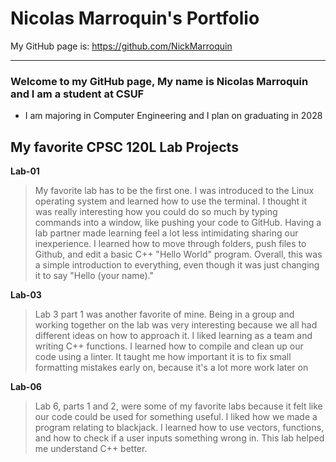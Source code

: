 
# Nicolas Marroquin's Portfolio
My GitHub page is: https://github.com/NickMarroquin

-------------------------

### Welcome to my GitHub page, My name is Nicolas Marroquin and I am a student at CSUF
- I am majoring in Computer Engineering and I plan on graduating in 2028



## My favorite CPSC 120L Lab Projects


**Lab-01**

> My favorite lab has to be the first one. I was introduced to the Linux operating system and learned how to use the terminal.
I thought it was really interesting how you could do so much by typing commands into a window, like pushing your code to GitHub.
Having a lab partner made learning feel a lot less intimidating sharing our inexperience. I learned how to move through folders,
push files to Github, and edit a basic C++ "Hello World" program. Overall, this was a simple introduction to everything, even
though it was just changing it to say "Hello (your name)."


**Lab-03**

> Lab 3 part 1 was another favorite of mine. Being in a group and working together on the lab was very interesting because we all
had different ideas on how to approach it. I liked learning as a team and writing C++ functions. I learned how to compile and
clean up our code using a linter. It taught me how important it is to fix small formatting mistakes early on, because it's a lot
more work later on


**Lab-06**

> Lab 6, parts 1 and 2, were some of my favorite labs because it felt like our code could be used for something useful. I liked
how we made a program relating to blackjack. I learned how to use vectors, functions, and how to check if a user inputs something
wrong in. This lab helped me understand C++ better. 